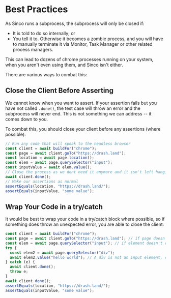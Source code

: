 # Best Practices

As Sinco runs a subprocess, the subprocess will only be closed if:

- It is told to do so internally; or
- You tell it to. Otherwise it becomes a zombie process, and you will have to
  manually terminate it via Monitor, Task Manager or other related process
  managers.

This can lead to dozens of chrome processes running on your system, when you
aren't even using them, and Sinco isn't either.

There are various ways to combat this:

## Close the Client Before Asserting

We cannot know when you want to assert. If your assertion fails but you have not
called `.done()`, the test case will throw an error and the subprocess will
never end. This is not something we can address -- it comes down to you.

To combat this, you should close your client before any assertions (where
possible):

```ts
// Run any code that will speak to the headless browser
const client = await buildFor("chrome");
const page = await client.goTo("https://drash.land");
const location = await page.location();
const elem = await page.querySelector("input");
const inputValue = await elem.value();
// Close the process as we dont need it anymore and it isn't left hanging
await client.done();
// Make our assertions as normal
assertEquals(location, "https://drash.land/");
assertEquals(inputValue, "some value");
```

## Wrap Your Code in a try/catch

It would be best to wrap your code in a try/catch block where possible, so if
something does throw an unexpected error, you are able to close the client:

```ts
const client = await buildFor("chrome");
const page = await client.goTo("https://drash.land"); // if page doesn't exist, Sinco will called done() itself, and throw an error safely
const elem = await page.querySelector("input"); // if element doesn't exist, Sinco will called done() itself, and throw an error safely
try {
  const elem2 = await page.querySelector("div");
  await elem2.value("hello world"); // A div is not an input element, error thrown!
} catch (e) {
  await client.done();
  throw e;
}
await client.done();
assertEquals(location, "https://drash.land/");
assertEquals(inputValue, "some value");
```
